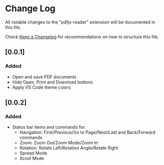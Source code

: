 # Change Log

All notable changes to the "pdfjs-reader" extension will be documented in this file.

Check [Keep a Changelog](http://keepachangelog.com/) for recommendations on how to structure this file.

## [0.0.1]

### Added

- Open and save PDF documents
- Hide Open, Print and Download buttons
- Apply VS Code theme colors

## [0.0.2]

### Added

- Status bar items and commands for:
    - Navigation: First/Previous/Go to Page/Next/Last and Back/Forward commands
    - Zoom: Zoom Out/Zoom Mode/Zoom In
    - Rotation: Rotate Left/Rotation Angle/Rotate Right
    - Spread Mode
    - Scroll Mode
